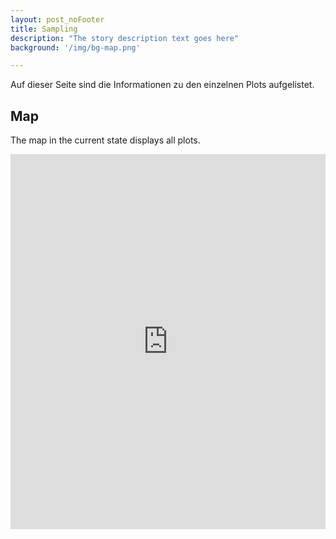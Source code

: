 ```yaml
---
layout: post_noFooter
title: Sampling
description: "The story description text goes here"
background: '/img/bg-map.png'

---
```


Auf dieser Seite sind die Informationen zu den einzelnen Plots aufgelistet.

## Map
The map in the current state displays all plots.

<iframe src="https://marco-barandun.github.io/graslandvielfalt/resources_website/2024-plot-map.html" height="600px" width="100%" style="border:none;"></iframe>
